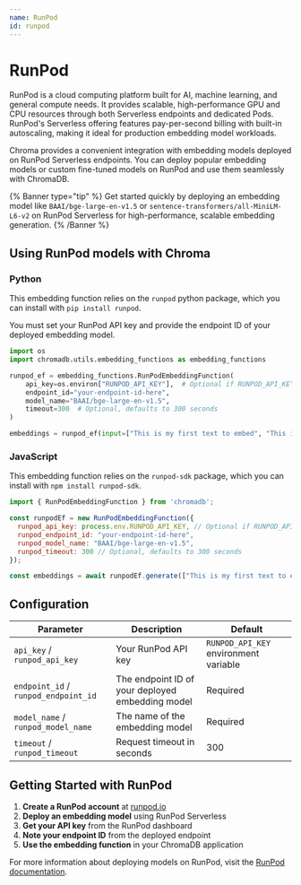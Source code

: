 ```yaml
---
name: RunPod
id: runpod
---
```


# RunPod

RunPod is a cloud computing platform built for AI, machine learning, and general compute needs. It provides scalable, high-performance GPU and CPU resources through both Serverless endpoints and dedicated Pods. RunPod's Serverless offering features pay-per-second billing with built-in autoscaling, making it ideal for production embedding model workloads.

Chroma provides a convenient integration with embedding models deployed on RunPod Serverless endpoints. You can deploy popular embedding models or custom fine-tuned models on RunPod and use them seamlessly with ChromaDB.

{% Banner type="tip" %}
Get started quickly by deploying an embedding model like `BAAI/bge-large-en-v1.5` or `sentence-transformers/all-MiniLM-L6-v2` on RunPod Serverless for high-performance, scalable embedding generation.
{% /Banner %}

## Using RunPod models with Chroma

### Python

This embedding function relies on the `runpod` python package, which you can install with `pip install runpod`.

You must set your RunPod API key and provide the endpoint ID of your deployed embedding model.

```python
import os
import chromadb.utils.embedding_functions as embedding_functions

runpod_ef = embedding_functions.RunPodEmbeddingFunction(
    api_key=os.environ["RUNPOD_API_KEY"],  # Optional if RUNPOD_API_KEY env var is set
    endpoint_id="your-endpoint-id-here",
    model_name="BAAI/bge-large-en-v1.5",
    timeout=300  # Optional, defaults to 300 seconds
)

embeddings = runpod_ef(input=["This is my first text to embed", "This is my second document"])
```

### JavaScript

This embedding function relies on the `runpod-sdk` package, which you can install with `npm install runpod-sdk`.

```javascript
import { RunPodEmbeddingFunction } from 'chromadb';

const runpodEf = new RunPodEmbeddingFunction({
  runpod_api_key: process.env.RUNPOD_API_KEY, // Optional if RUNPOD_API_KEY env var is set
  runpod_endpoint_id: "your-endpoint-id-here",
  runpod_model_name: "BAAI/bge-large-en-v1.5",
  runpod_timeout: 300 // Optional, defaults to 300 seconds
});

const embeddings = await runpodEf.generate(["This is my first text to embed", "This is my second document"]);
```

## Configuration

| Parameter | Description | Default |
|-----------|-------------|---------|
| `api_key` / `runpod_api_key` | Your RunPod API key | `RUNPOD_API_KEY` environment variable |
| `endpoint_id` / `runpod_endpoint_id` | The endpoint ID of your deployed embedding model | Required |
| `model_name` / `runpod_model_name` | The name of the embedding model | Required |
| `timeout` / `runpod_timeout` | Request timeout in seconds | 300 |

## Getting Started with RunPod

1. **Create a RunPod account** at [runpod.io](https://runpod.io)
2. **Deploy an embedding model** using RunPod Serverless
3. **Get your API key** from the RunPod dashboard
4. **Note your endpoint ID** from the deployed endpoint
5. **Use the embedding function** in your ChromaDB application

For more information about deploying models on RunPod, visit the [RunPod documentation](https://docs.runpod.io/overview).
